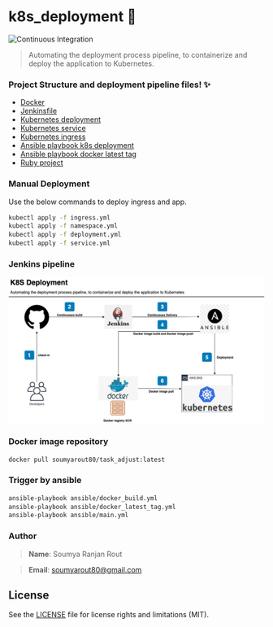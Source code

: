 # k8s_deployment :rocket:
![Continuous Integration](https://github.com/GoogleCloudPlatform/microservices-demo/workflows/Continuous%20Integration%20-%20Master/Release/badge.svg)

> Automating the deployment process pipeline, to containerize and deploy the application to Kubernetes.


### Project Structure and deployment pipeline files! :sparkles:

* [Docker](Dockerfile)
* [Jenkinsfile](Jenkinsfile)
* [Kubernetes deployment](kubernetes/deployment.yml)
* [Kubernetes service](kubernetes/service.yml)
* [Kubernetes ingress](kubernetes/ingress.yml)
* [Ansible playbook k8s deployment](ansible/main.yml)
* [Ansible playbook docker latest tag](ansible/docker_latest_tag.yml)
* [Ruby project](src/http_server.rb)

### Manual Deployment 

Use the below commands to deploy ingress and app.

```bash
kubectl apply -f ingress.yml
kubectl apply -f namespace.yml
kubectl apply -f deployment.yml
kubectl apply -f service.yml
```

### Jenkins pipeline

![Jenkins pipeline](/images/k8s.jpg)

### Docker image repository
```bash
docker pull soumyarout80/task_adjust:latest
```

### Trigger by ansible
```bash
ansible-playbook ansible/docker_build.yml
ansible-playbook ansible/docker_latest_tag.yml
ansible-playbook ansible/main.yml
```

### Author

> **Name**: Soumya Ranjan Rout

> **Email**: soumyarout80@gmail.com
 

## License

See the [LICENSE](LICENSE) file for license rights and limitations (MIT).
